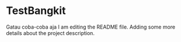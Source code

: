 # TestBangkit
Gatau coba-coba aja
I am editing the README file. Adding some more details about the project description.
